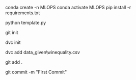 conda create -n MLOPS
conda activate MLOPS
pip install -r requirements.txt

<!-- For Creating Folder Structure -->
python template.py 

<!-- Download git from git-scm.com/downloads -->

git init

dvc init

dvc add data_given\winequality.csv

git add .

git commit -m "First Commit"